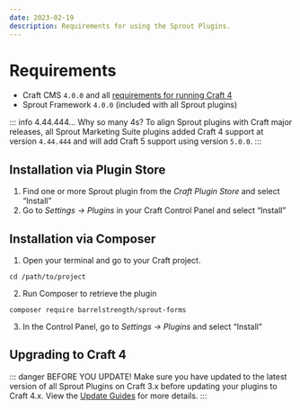 ```yaml
---
date: 2023-02-19
description: Requirements for using the Sprout Plugins.
---
```


# Requirements

- Craft CMS `4.0.0` and all [requirements for running Craft 4](https://craftcms.com/docs/4.x/requirements.html)
- Sprout Framework `4.0.0` (included with all Sprout plugins)

::: info 4.44.444... Why so many 4s?
To align Sprout plugins with Craft major releases, all Sprout Marketing Suite plugins added Craft 4 support at version `4.44.444` and will add Craft 5 support using version `5.0.0`.
:::

## Installation via Plugin Store

1. Find one or more Sprout plugin from the _Craft Plugin Store_ and select “Install”
3. Go to _Settings → Plugins_ in your Craft Control Panel and select “Install”

## Installation via Composer

1. Open your terminal and go to your Craft project.

```
cd /path/to/project
```

2. Run Composer to retrieve the plugin

```
composer require barrelstrength/sprout-forms
```

3. In the Control Panel, go to _Settings → Plugins_ and select “Install”

## Upgrading to Craft 4

::: danger BEFORE YOU UPDATE!
Make sure you have updated to the latest version of all Sprout Plugins on Craft 3.x before updating your plugins to Craft 4.x. View the [Update Guides](/update-guides/index.md) for more details.
:::
